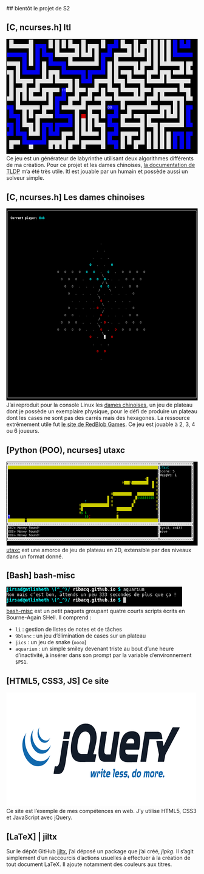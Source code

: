 <article class="projects fr">
## bientôt le projet de S2

## [C, ncurses.h] ltl

[![image de ltl](img/ltl.png)](https://github.com/ribacq/ltl)
Ce jeu est un générateur de labyrinthe utilisant deux algorithmes différents de ma création. Pour ce projet et les dames chinoises, [la documentation de TLDP](http://www.tldp.org/HOWTO/NCURSES-Programming-HOWTO/index.html) m’a été très utile. ltl est jouable par un humain et possède aussi un solveur simple.

## [C, ncurses.h] Les dames chinoises

[![image de chinese-checkers](img/chinese-checkers.png)](https://github.com/ribacq/chinese_checkers)
J’ai reproduit pour la console Linux les [dames chinoises](https://fr.wikipedia.org/wiki/Dames_chinoises), un jeu de plateau dont je possède un exemplaire physique, pour le défi de produire un plateau dont les cases ne sont pas des carrés mais des hexagones. La ressource extrêmement utile fut [le site de RedBlob Games](http://www.redblobgames.com/grids/hexagons/). Ce jeu est jouable à 2, 3, 4 ou 6 joueurs. 

## [Python (POO), ncurses] utaxc

[![utaxc (image non chargée)](img/utaxc.png)](https://github.com/ribacq/utaxc)
[utaxc](https://github.com/ribacq/utaxc) est une amorce de jeu de plateau en 2D, extensible par des
niveaux dans un format donné.

## [Bash] bash-misc

![aquarium \^\_^/](img/aquarium.png)
[bash-misc](https://github.com/ribacq/bash-misc) est un petit paquets groupant quatre courts scripts
écrits en Bourne-Again SHell. Il comprend :

+ `li` : gestion de listes de notes et de tâches
+ `9blanc` : un jeu d’élimination de cases sur un plateau
+ `jics` : un jeu de snake (`oooə`)
+ `aquarium` : un simple smiley devenant triste au bout d’une heure d’inactivité, à insérer dans son prompt par la variable d’environnement `$PS1`.

## [HTML5, CSS3, JS] Ce site

[![jQuery](img/jquery-logo.png)](#)
Ce site est l’exemple de mes compétences en web. J’y utilise HTML5, CSS3 et JavaScript avec jQuery.

## [LaTeX] | jiltx

Sur le dépôt GitHub [jiltx](https://github.com/ribacq/jiltx), j’ai déposé un package que j’ai créé,
_jipkg_. Il s’agit simplement d’un raccourcis d’actions usuelles à effectuer à la création de tout
document LaTeX. Il ajoute notamment des couleurs aux titres.
</article>

